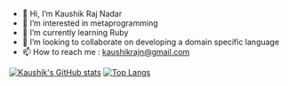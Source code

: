- 👋 Hi, I’m Kaushik Raj Nadar
- 👀 I’m interested in metaprogramming
- 🌱 I’m currently learning Ruby
- 💞️ I’m looking to collaborate on developing a domain specific language
- 📫 How to reach me : kaushikrajn@gmail.com

[![Kaushik's GitHub stats](https://github-readme-stats.vercel.app/api?username=kaushik3012)](https://github.com/anuraghazra/github-readme-stats)
[![Top Langs](https://github-readme-stats.vercel.app/api/top-langs/?username=kaushik3012)](https://github.com/anuraghazra/github-readme-stats)

<!---
kaushik3012/kaushik3012 is a ✨ special ✨ repository because its `README.md` (this file) appears on your GitHub profile.
You can click the Preview link to take a look at your changes.
--->
